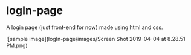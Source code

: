 # logIn-page
A login page (just front-end for now) made using html and css. 

![sample image](logIn-page/images/Screen Shot 2019-04-04 at 8.28.51 PM.png)
